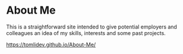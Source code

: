 # About Me

This is a straightforward site intended to give potential employers and colleagues
an idea of my skills, interests and some past projects. 

https://tomlidev.github.io/About-Me/
